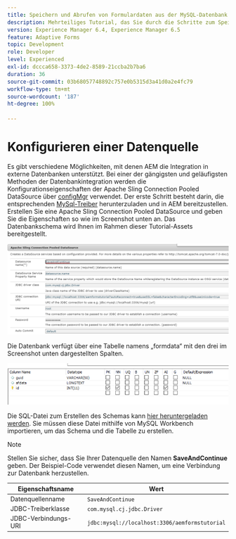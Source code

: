 ```yaml
---
title: Speichern und Abrufen von Formulardaten aus der MySQL-Datenbank – Konfigurieren der Datenquelle
description: Mehrteiliges Tutorial, das Sie durch die Schritte zum Speichern und Abrufen von Formulardaten führt
version: Experience Manager 6.4, Experience Manager 6.5
feature: Adaptive Forms
topic: Development
role: Developer
level: Experienced
exl-id: dccca658-3373-4de2-8589-21ccba2b7ba6
duration: 36
source-git-commit: 03b68057748892c757e0b5315d3a41d0a2e4fc79
workflow-type: tm+mt
source-wordcount: '187'
ht-degree: 100%

---
```


# Konfigurieren einer Datenquelle

Es gibt verschiedene Möglichkeiten, mit denen AEM die Integration in externe Datenbanken unterstützt. Bei einer der gängigsten und geläufigsten Methoden der Datenbankintegration werden die Konfigurationseigenschaften der Apache Sling Connection Pooled DataSource über [configMgr](http://localhost:4502/system/console/configMgr) verwendet.
Der erste Schritt besteht darin, die entsprechenden [MySql-Treiber](https://mvnrepository.com/artifact/mysql/mysql-connector-java) herunterzuladen und in AEM bereitzustellen.
Erstellen Sie eine Apache Sling Connection Pooled DataSource und geben Sie die Eigenschaften so wie im Screenshot unten an. Das Datenbankschema wird Ihnen im Rahmen dieser Tutorial-Assets bereitgestellt.

![data-source](assets/save-continue.PNG)

Die Datenbank verfügt über eine Tabelle namens „formdata“ mit den drei im Screenshot unten dargestellten Spalten.

![data-base](assets/data-base-tables.PNG)

Die SQL-Datei zum Erstellen des Schemas kann [hier heruntergeladen werden](assets/form-data-db.sql). Sie müssen diese Datei mithilfe von MySQL Workbench importieren, um das Schema und die Tabelle zu erstellen.

>[!NOTE]
>Stellen Sie sicher, dass Sie Ihrer Datenquelle den Namen **SaveAndContinue** geben. Der Beispiel-Code verwendet diesen Namen, um eine Verbindung zur Datenbank herzustellen.

| Eigenschaftsname | Wert |
| ------------------------|---------------------------------------|
| Datenquellenname | `SaveAndContinue` |
| JDBC-Treiberklasse | `com.mysql.cj.jdbc.Driver` |
| JDBC-Verbindungs-URI | `jdbc:mysql://localhost:3306/aemformstutorial` |
